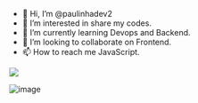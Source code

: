 <div class="box"> 

- 👋 Hi, I’m @paulinhadev2
- 👀 I’m interested in share my codes.
- 🌱 I’m currently learning Devops and Backend.     
- 💞️ I’m looking to collaborate on Frontend.
- 📫 How to reach me JavaScript.

<!---
paulinhadev2/paulinhadev2 is a ✨ special ✨ repository because its `README.md` (this file) appears on your GitHub profile.
You can click the Preview link to take a look at your changes.
--->




<img src = https://user-images.githubusercontent.com/121134832/211650551-3c501542-d151-40e2-8cf5-2ac7d94d41bb.png/>

</div>
 
<style>

 .box{
	display: inline-block;
 }
  
</style>


![image](https://user-images.githubusercontent.com/121134832/211650551-3c501542-d151-40e2-8cf5-2ac7d94d41bb.png)


